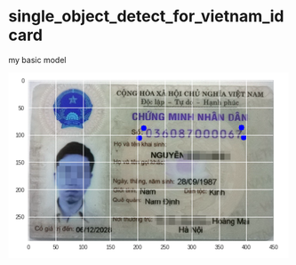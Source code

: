 # single_object_detect_for_vietnam_idcard
my basic model

![Alt text](./output/output1.png?raw=true "Title")